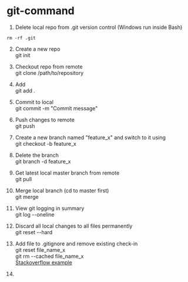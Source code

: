 # git-command

1. Delete local repo from .git version control (Windows run inside Bash) <br/>
```
rm -rf .git
```


2. Create a new repo <br/>
git init


3. Checkout repo from remote <br/>
git clone /path/to/repository


4. Add <br/>
git add .


5. Commit to local <br/>
git commit -m "Commit message"


6. Push changes to remote <br/>
git push


7. Create a new branch named "feature_x" and switch to it using <br/>
git checkout -b feature_x


8. Delete the branch <br/>
git branch -d feature_x


9. Get latest local master branch from remote <br/>
git pull


10. Merge local branch (cd to master first) <br/>
git merge <branch>


11. View git logging in summary <br/>
git log --oneline


12. Discard all local changes to all files permanently <br/>
git reset --hard


13. Add file to .gitignore and remove existing check-in <br/>
git reset file_name_x <br/>
git rm --cached file_name_x <br/>
[Stackoverflow example](https://stackoverflow.com/a/4308645/2965356) 
  

14.

